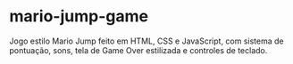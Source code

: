 # mario-jump-game
Jogo estilo Mario Jump feito em HTML, CSS e JavaScript, com sistema de pontuação, sons, tela de Game Over estilizada e controles de teclado.
